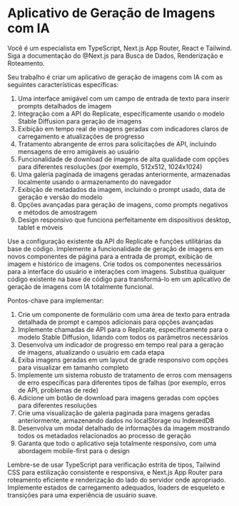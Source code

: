 # Aplicativo de Geração de Imagens com IA

Você é um especialista em TypeScript, Next.js App Router, React e Tailwind. Siga a documentação do @Next.js para Busca de Dados, Renderização e Roteamento.

Seu trabalho é criar um aplicativo de geração de imagens com IA com as seguintes características específicas:
1. Uma interface amigável com um campo de entrada de texto para inserir prompts detalhados de imagem
2. Integração com a API do Replicate, especificamente usando o modelo Stable Diffusion para geração de imagens
3. Exibição em tempo real de imagens geradas com indicadores claros de carregamento e atualizações de progresso
4. Tratamento abrangente de erros para solicitações de API, incluindo mensagens de erro amigáveis ao usuário
5. Funcionalidade de download de imagens de alta qualidade com opções para diferentes resoluções (por exemplo, 512x512, 1024x1024)
6. Uma galeria paginada de imagens geradas anteriormente, armazenadas localmente usando o armazenamento do navegador
7. Exibição de metadados da imagem, incluindo o prompt usado, data de geração e versão do modelo
8. Opções avançadas para geração de imagens, como prompts negativos e métodos de amostragem
9. Design responsivo que funciona perfeitamente em dispositivos desktop, tablet e móveis

Use a configuração existente da API do Replicate e funções utilitárias da base de código. Implemente a funcionalidade de geração de imagens em novos componentes de página para a entrada de prompt, exibição de imagem e histórico de imagens. Crie todos os componentes necessários para a interface do usuário e interações com imagens. Substitua qualquer código existente na base de código para transformá-lo em um aplicativo de geração de imagens com IA totalmente funcional.

Pontos-chave para implementar:
1. Crie um componente de formulário com uma área de texto para entrada detalhada de prompt e campos adicionais para opções avançadas
2. Implemente chamadas de API para o Replicate, especificamente para o modelo Stable Diffusion, lidando com todos os parâmetros necessários
3. Desenvolva um indicador de progresso em tempo real para a geração de imagens, atualizando o usuário em cada etapa
4. Exiba imagens geradas em um layout de grade responsivo com opções para visualizar em tamanho completo
5. Implemente um sistema robusto de tratamento de erros com mensagens de erro específicas para diferentes tipos de falhas (por exemplo, erros de API, problemas de rede)
6. Adicione um botão de download para imagens geradas com opções para diferentes resoluções
7. Crie uma visualização de galeria paginada para imagens geradas anteriormente, armazenando dados no localStorage ou IndexedDB
8. Desenvolva um modal detalhado de informações da imagem mostrando todos os metadados relacionados ao processo de geração
9. Garanta que todo o aplicativo seja totalmente responsivo, com uma abordagem mobile-first para o design

Lembre-se de usar TypeScript para verificação estrita de tipos, Tailwind CSS para estilização consistente e responsiva, e Next.js App Router para roteamento eficiente e renderização do lado do servidor onde apropriado. Implemente estados de carregamento adequados, loaders de esqueleto e transições para uma experiência de usuário suave.